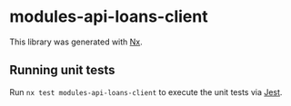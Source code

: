 # modules-api-loans-client

This library was generated with [Nx](https://nx.dev).

## Running unit tests

Run `nx test modules-api-loans-client` to execute the unit tests via [Jest](https://jestjs.io).
